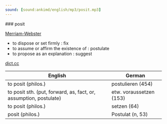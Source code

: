 ```yaml
---
sound: [sound:ankimd/english/mp3/posit.mp3]
---
```


\### posit

[Merriam-Webster](https://www.merriam-webster.com/dictionary/posit)

- to dispose or set firmly : fix
- to assume or affirm the existence of : postulate
- to propose as an explanation : suggest

[dict.cc](https://www.dict.cc/posit)

| English        | German       |
| -------------- | ------------ |
| to posit (philos.) | postulieren (454) |
| to posit sth. (put, forward, as, fact, or, assumption, postulate) | etw. voraussetzen (153) |
| to posit (philos.) | setzen (64) |
| posit (philos.) | Postulat (n, 53) |
